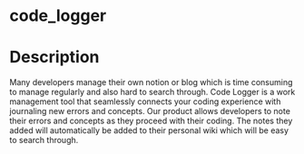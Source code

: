 # code_logger

# Description
Many developers manage their own notion or blog which is time consuming to manage regularly and also hard to search through.
Code Logger is a work management tool that seamlessly connects your coding experience with journaling new errors and concepts.
Our product allows developers to note their errors and concepts as they proceed with their coding.
The notes they added will automatically be added to their personal wiki which will be easy to search through.
